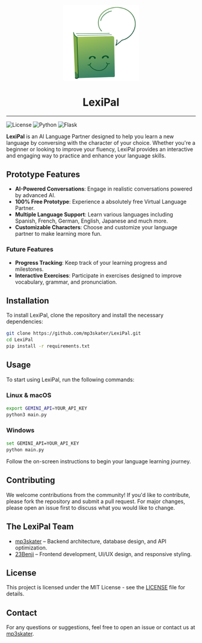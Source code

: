 <div align="center">
    <img src="static/images/logo.svg" align="center" width="40%">
    <h1 align="center">LexiPal</h1>
</div>

---

![License](https://img.shields.io/badge/License-MIT-blue.svg)
![Python](https://img.shields.io/badge/Python-3.11-blue.svg)
![Flask](https://img.shields.io/badge/Flask-2.2.2-blue.svg)

**LexiPal** is an AI Language Partner designed to help you learn a new language by conversing with the character of your choice. Whether you're a beginner or looking to improve your fluency, LexiPal provides an interactive and engaging way to practice and enhance your language skills.

## Prototype Features

- **AI-Powered Conversations**: Engage in realistic conversations powered by advanced AI.
- **100% Free Prototype**: Experience a absolutely free Virtual Language Partner.
- **Multiple Language Support**: Learn various languages including Spanish, French, German, English, Japanese and much more.
- **Customizable Characters**: Choose and customize your language partner to make learning more fun.

### Future Features
- **Progress Tracking**: Keep track of your learning progress and milestones.
- **Interactive Exercises**: Participate in exercises designed to improve vocabulary, grammar, and pronunciation.

## Installation

To install LexiPal, clone the repository and install the necessary dependencies:

```bash
git clone https://github.com/mp3skater/LexiPal.git
cd LexiPal
pip install -r requirements.txt
```

## Usage

To start using LexiPal, run the following commands:

### Linux & macOS

```bash
export GEMINI_API=YOUR_API_KEY
python3 main.py
```

### Windows

```bash
set GEMINI_API=YOUR_API_KEY
python main.py 
```

Follow the on-screen instructions to begin your language learning journey.

## Contributing

We welcome contributions from the community! If you'd like to contribute, please fork the repository and submit a pull request. For major changes, please open an issue first to discuss what you would like to change.

## The LexiPal Team

- [mp3skater](https://github.com/mp3skater) – Backend architecture, database design, and API optimization.
- [23Benji](https://github.com/23Benji) – Frontend development, UI/UX design, and responsive styling.

## License

This project is licensed under the MIT License - see the [LICENSE](LICENSE) file for details.

## Contact

For any questions or suggestions, feel free to open an issue or contact us at [mp3skater](https://github.com/mp3skater).

